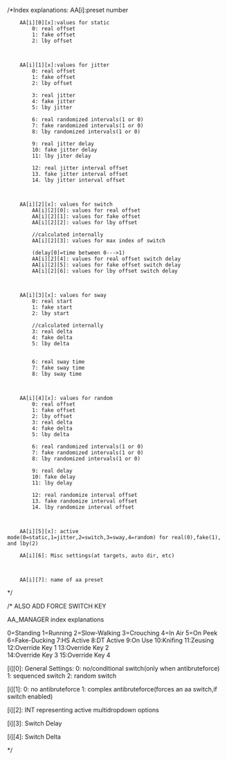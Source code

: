 


/*Index explanations:
    AA[i]:preset number



        AA[i][0][x]:values for static
            0: real offset
            1: fake offset
            2: lby offset


        
        AA[i][1][x]:values for jitter
            0: real offset
            1: fake offset
            2: lby offset

            3: real jitter
            4: fake jitter
            5: lby jitter

            6: real randomized intervals(1 or 0)
            7: fake randomized intervals(1 or 0)
            8: lby randomized intervals(1 or 0)

            9: real jitter delay
            10: fake jitter delay 
            11: lby jiter delay

            12: real jitter interval offset
            13. fake jitter interval offset
            14. lby jitter interval offset


        
        AA[i][2][x]: values for switch
            AA[i][2][0]: values for real offset
            AA[i][2][1]: values for fake offset
            AA[i][2][2]: values for lby offset
            
            //calculated internally
            AA[i][2][3]: values for max index of switch

            (delay[0]=time between 0--->1)
            AA[i][2][4]: values for real offset switch delay
            AA[i][2][5]: values for fake offset switch delay
            AA[i][2][6]: values for lby offset switch delay

            

        AA[i][3][x]: values for sway
            0: real start
            1: fake start
            2: lby start

            //calculated internally
            3: real delta
            4: fake delta
            5: lby delta
        
           
            6: real sway time
            7: fake sway time
            8: lby sway time
            

            
        AA[i][4][x]: values for random
            0: real offset
            1: fake offset
            2: lby offset
            3: real delta
            4: fake delta
            5: lby delta

            6: real randomized intervals(1 or 0)
            7: fake randomized intervals(1 or 0)
            8: lby randomized intervals(1 or 0)

            9: real delay
            10: fake delay
            11: lby delay

            12: real randomize interval offset
            13. fake randomize interval offset
            14. lby randomize interval offset
    


        AA[i][5][x]: active mode(0=static,1=jitter,2=switch,3=sway,4=random) for real(0),fake(1), and lby(2)

        AA[i][6]: Misc settings(at targets, auto dir, etc)



        AA[i][7]: name of aa preset
*/

/*
ALSO ADD FORCE SWITCH KEY

AA_MANAGER index explanations

0=Standing 
1=Running 
2=Slow-Walking
3=Crouching 
4=In Air 
5=On Peek 
6=Fake-Ducking
7:HS Active
8:DT Active
9:On Use
10:Knifing
11:Zeusing
12:Override Key 1 
13:Override Key 2     
14:Override Key 3
15:Override Key 4


[i][0]: General Settings:
    0: no/conditional switch(only when antibruteforce)
    1: sequenced switch
    2: random switch

[i][1]:
    0: no antibruteforce
    1: complex antibruteforce(forces an aa switch,if switch enabled)

[i][2]:
    INT representing active multidropdown options

[i][3]: Switch Delay

[i][4]: Switch Delta

*/